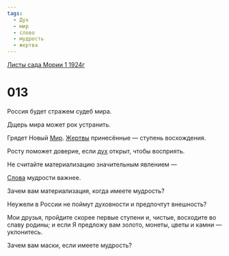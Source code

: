 ```yaml
---
tags:
  - Дух
  - мир
  - слово
  - мудрость
  - жертва
---
```


[Листы сада Мории 1 1924г](/agni/1924)

# 013
Россия будет стражем судеб мира.   

Дщерь мира может рок устранить.   

Грядет Новый [Мир](/tag/#мир). [Жертвы](/tag/#жертва) принесённые — ступень восхождения.   

Росту поможет доверие, если [дух](/tag/#Дух) открыт, чтобы восприять.   

Не считайте материализацию значительным явлением —    

[Слова](/tag/#слово) мудрости важнее.   

Зачем вам материализация, когда имеете мудрость?   

Неужели в России не поймут духовности и предпочтут внешность?   

Мои друзья, пройдите скорее первые ступени и, чистые, восходите во славу родины; и если Я предложу вам золото, монеты, цветы и камни — уклонитесь.   

Зачем вам маски, если имеете мудрость?   

